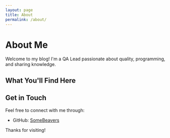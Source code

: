 ```yaml
---
layout: page
title: About
permalink: /about/
---
```


# About Me

Welcome to my blog! I'm a QA Lead passionate about quality, programming, and sharing knowledge.

## What You'll Find Here


## Get in Touch

Feel free to connect with me through:

- GitHub: [SomeBeavers](https://github.com/SomeBeavers)

Thanks for visiting!
